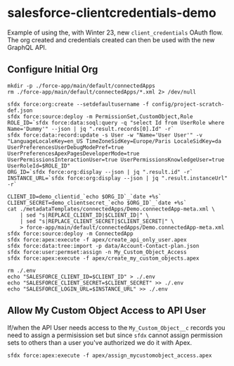 # salesforce-clientcredentials-demo
Example of using the, with Winter 23, new `client_credentials` OAuth flow. The org created and credentials created can then be used with the new GraphQL API.

## Configure Initial Org ##
```
mkdir -p ./force-app/main/default/connectedApps
rm ./force-app/main/default/connectedApps/*.xml 2> /dev/null

sfdx force:org:create --setdefaultusername -f config/project-scratch-def.json
sfdx force:source:deploy -m PermissionSet,CustomObject,Role
ROLE_ID=`sfdx force:data:soql:query -q "select Id from UserRole where Name='Dummy'" --json | jq ".result.records[0].Id" -r`
sfdx force:data:record:update -s User -w "Name='User User'" -v "LanguageLocaleKey=en_US TimeZoneSidKey=Europe/Paris LocaleSidKey=da UserPreferencesUserDebugModePref=true UserPreferencesApexPagesDeveloperMode=true UserPermissionsInteractionUser=true UserPermissionsKnowledgeUser=true UserRoleId=$ROLE_ID" 
ORG_ID=`sfdx force:org:display --json | jq ".result.id" -r`
INSTANCE_URL=`sfdx force:org:display --json | jq ".result.instanceUrl" -r`

CLIENT_ID=demo_clientid_`echo $ORG_ID`_`date +%s`
CLIENT_SECRET=demo_clientsecret_`echo $ORG_ID`_`date +%s`
cat ./metadataTemplates/connectedApps/Demo.connectedApp-meta.xml \
    | sed "s|REPLACE_CLIENT_ID|$CLIENT_ID|" \
    | sed "s|REPLACE_CLIENT_SECRET|$CLIENT_SECRET|" \
    > force-app/main/default/connectedApps/Demo.connectedApp-meta.xml
sfdx force:source:deploy -m ConnectedApp
sfdx force:apex:execute -f apex/create_api_only_user.apex
sfdx force:data:tree:import -p data/Account-Contact-plan.json
sfdx force:user:permset:assign -n My_Custom_Object_Access
sfdx force:apex:execute -f apex/create_my_custom_objects.apex

rm ./.env
echo "SALESFORCE_CLIENT_ID=$CLIENT_ID" > ./.env
echo "SALESFORCE_CLIENT_SECRET=$CLIENT_SECRET" >> ./.env
echo "SALESFORCE_LOGIN_URL=$INSTANCE_URL" >> ./.env
```

## Allow My Custom Object Access to API User ##
If/when the API User needs access to the `My_Custom_Object__c` records you need to assign a permisission set but since `sfdx` cannot assign permission sets to others than a user you've authorized we do it with Apex.
```
sfdx force:apex:execute -f apex/assign_mycustomobject_access.apex
```
